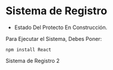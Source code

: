 <h1>Sistema de Registro</h1>

- Estado Del Protecto En Construcción.

Para Ejecutar el Sistema, Debes Poner:

```npm install React```

Sistema de Registro 2
